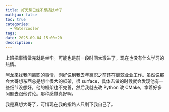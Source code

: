 ```yaml
---
title: 好无聊已经不想搞技术了
mathjax: false
toc: true
categories:
  - Watercooler
tags:
date: 2025-09-04 15:00:20
description:
---
```


上班把事情做完就是坐牢。可能也是前一段时间太激进了，现在也没有什么学习的热情。

阿龙来找我问离职的事情，刚好说到我去年离职之前还在兢兢业业工作。虽然说那会大哥想东西总是想个很大的框架，很 surface，具体去做的时候就会发现他有一些细节没想好，他的框架也不完善，然后我就去改 Python 改 CMake，拿着好多问题去跟他讨论。那种感觉真好啊。

我是真想大哥了，可惜现在我的指路人只剩下我自己了。
